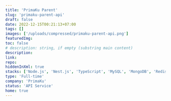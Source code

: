 ```yaml
---
title: 'PrimaKu Parent'
slug: 'primaku-parent-api'
draft: false
date: 2022-12-15T00:21:13+07:00
tags: []
images: ['/uploads/compressed/primaku-parent-api.png']
featuredImg:
toc: false
# description: string, if empty (substring main content)
description:
link:
repo:
hiddenInXml: true
stacks: ['Node.js', 'Nest.js', 'TypeScript', 'MySQL', 'MongoDB', 'Redis']
type: 'Full-time'
company: 'PrimaKu'
status: 'API Service'
home: true
---
```

